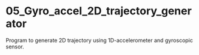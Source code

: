# 05_Gyro_accel_2D_trajectory_generator
Program to generate 2D trajectory using 1D-accelerometer and gyroscopic sensor.
